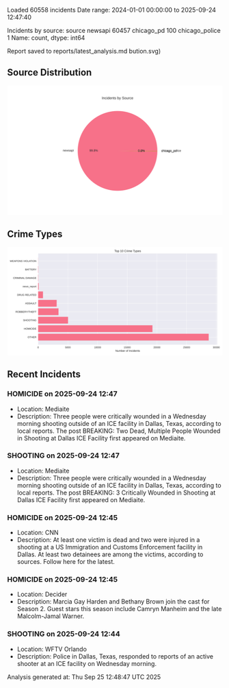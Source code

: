 
Loaded 60558 incidents
Date range: 2024-01-01 00:00:00 to 2025-09-24 12:47:40

Incidents by source:
source
newsapi           60457
chicago_pd          100
chicago_police        1
Name: count, dtype: int64

Report saved to reports/latest_analysis.md
bution.svg)

## Source Distribution
![Source Distribution](images/source_distribution.svg)

## Crime Types
![Crime Types](images/crime_types.svg)

## Recent Incidents

### HOMICIDE on 2025-09-24 12:47
- Location: Mediaite
- Description: Three people were critically wounded in a Wednesday morning shooting outside of an ICE facility in Dallas, Texas, according to local reports.
The post BREAKING: Two Dead, Multiple People Wounded in Shooting at Dallas ICE Facility first appeared on Mediaite.


### SHOOTING on 2025-09-24 12:47
- Location: Mediaite
- Description: Three people were critically wounded in a Wednesday morning shooting outside of an ICE facility in Dallas, Texas, according to local reports.
The post BREAKING: 3 Critically Wounded in Shooting at Dallas ICE Facility first appeared on Mediaite.


### HOMICIDE on 2025-09-24 12:45
- Location: CNN
- Description: At least one victim is dead and two were injured in a shooting at a US Immigration and Customs Enforcement facility in Dallas. At least two detainees are among the victims, according to sources. Follow here for the latest.


### HOMICIDE on 2025-09-24 12:45
- Location: Decider
- Description: Marcia Gay Harden and Bethany Brown join the cast for Season 2. Guest stars this season include Camryn Manheim and the late Malcolm-Jamal Warner.


### SHOOTING on 2025-09-24 12:44
- Location: WFTV Orlando
- Description: Police in Dallas, Texas, responded to reports of an active shooter at an ICE facility on Wednesday morning.

Analysis generated at: Thu Sep 25 12:48:47 UTC 2025
